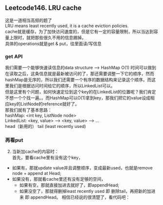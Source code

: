 ## Leetcode146. LRU cache
这是一道相当高频的题了  
LRU means least recently used, it is a cache eviction policies.   
cache就是缓存，为了加快访问速度的，但是它有一定的容量限制，所以当达到容量上限时，就把那些很久不用的信息踢掉。  
具体的operations就是get & put，往里面读/写信息  
### get API
我们需要一个能够快速读信息的data structure --> HashMap O(1) 时间可以做到  
在读取之后，这条信息就是最新被访问的了，那还需要调整一下它的顺序，然而hashMap是无序的，所以我们还需要一个有序的数据结构来记录这个顺序。而这里我们是根据访问时间给它的顺序，所以LinkedList可以。  
但是这里有个问题，如何快速定位到这个key的在LinkedList的位置呢？我们肯定不想一个个找一遍。。而HashMap可以O(1)拿到key，那我们把它的value设成相应key的ListNode的reference就好了。  
那我们就有了基本思路：  
hashMap: <int key, ListNode node>   
LinkedList: <key, value> --> <key, value> --> ...  
              head（新用的）                   tail (least recently used)  
### 再看put   
2. 当新加cache的内容时：  
首先，要看cache里有没有这个key， 
  * 如果有，那就update value并且调整顺序，变成最新used，也就是remove node + append at Head;  
  * 如果没有，那就看cache里还有没有足够的空间，
    * 如果有空，那就直接加进去就好了，即appendHead;
    * 如果没空了，那就得删掉least recently used 即 删除tail，再把新的加进来 即 appendHead。
相信已经说的很清楚了，看代码吧：



